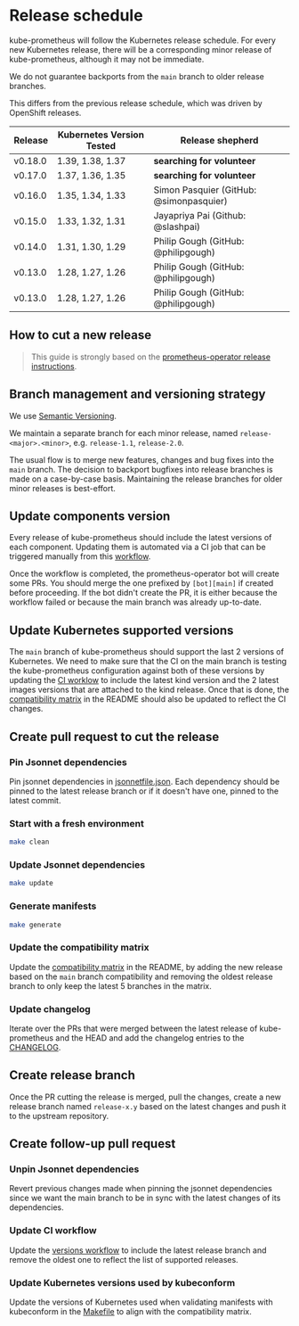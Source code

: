 # Release schedule

kube-prometheus will follow the Kubernetes release schedule.
For every new Kubernetes release, there will be a corresponding minor release of
kube-prometheus, although it may not be immediate.

We do not guarantee backports from the `main` branch to older release branches.

This differs from the previous release schedule, which was driven by OpenShift releases.

| Release | Kubernetes Version Tested | Release shepherd                        |
|---------|---------------------------|-----------------------------------------|
| v0.18.0 | 1.39, 1.38, 1.37          | **searching for volunteer**             |
| v0.17.0 | 1.37, 1.36, 1.35          | **searching for volunteer**             |
| v0.16.0 | 1.35, 1.34, 1.33          | Simon Pasquier (GitHub: @simonpasquier) |
| v0.15.0 | 1.33, 1.32, 1.31          | Jayapriya Pai (Github: @slashpai)       |
| v0.14.0 | 1.31, 1.30, 1.29          | Philip Gough (GitHub: @philipgough)     |
| v0.13.0 | 1.28, 1.27, 1.26          | Philip Gough (GitHub: @philipgough)     |
| v0.13.0 | 1.28, 1.27, 1.26          | Philip Gough (GitHub: @philipgough)     |

## How to cut a new release

> This guide is strongly based on the [prometheus-operator release
> instructions](https://github.com/prometheus-operator/prometheus-operator/blob/master/RELEASE.md).

## Branch management and versioning strategy

We use [Semantic Versioning](http://semver.org/).

We maintain a separate branch for each minor release, named
`release-<major>.<minor>`, e.g. `release-1.1`, `release-2.0`.

The usual flow is to merge new features, changes and bug fixes into the `main` branch.
The decision to backport bugfixes into release branches is made on a case-by-case basis.
Maintaining the release branches for older minor releases is best-effort.

## Update components version

Every release of kube-prometheus should include the latest versions of each
component. Updating them is automated via a CI job that can be triggered
manually from this
[workflow](https://github.com/prometheus-operator/kube-prometheus/actions/workflows/versions.yaml).

Once the workflow is completed, the prometheus-operator bot will create some
PRs. You should merge the one prefixed by `[bot][main]` if created before
proceeding. If the bot didn't create the PR, it is either because the workflow
failed or because the main branch was already up-to-date.

## Update Kubernetes supported versions

The `main` branch of kube-prometheus should support the last 2 versions of
Kubernetes. We need to make sure that the CI on the main branch is testing the
kube-prometheus configuration against both of these versions by updating the [CI
worklow](.github/workflows/ci.yaml) to include the latest kind version and the
2 latest images versions that are attached to the kind release. Once that is
done, the [compatibility matrix](README.md#compatibility) in
the README should also be updated to reflect the CI changes.

## Create pull request to cut the release

### Pin Jsonnet dependencies

Pin jsonnet dependencies in
[jsonnetfile.json](jsonnet/kube-prometheus/jsonnetfile.json). Each dependency
should be pinned to the latest release branch or if it doesn't have one, pinned
to the latest commit.

### Start with a fresh environment

```bash
make clean
```

### Update Jsonnet dependencies

```bash
make update
```

### Generate manifests

```bash
make generate
```

### Update the compatibility matrix

Update the [compatibility matrix](README.md#compatibility) in
the README, by adding the new release based on the `main` branch compatibility
and removing the oldest release branch to only keep the latest 5 branches in the
matrix.

### Update changelog

Iterate over the PRs that were merged between the latest release of kube-prometheus and the HEAD and add the changelog entries to the [CHANGELOG](CHANGELOG.md).

## Create release branch

Once the PR cutting the release is merged, pull the changes, create a new
release branch named `release-x.y` based on the latest changes and push it to
the upstream repository.

## Create follow-up pull request

### Unpin Jsonnet dependencies

Revert previous changes made when pinning the jsonnet dependencies since we want
the main branch to be in sync with the latest changes of its dependencies.

### Update CI workflow

Update the [versions workflow](.github/workflows/versions.yaml) to include the latest release branch and remove the oldest one to reflect the list of supported releases.

### Update Kubernetes versions used by kubeconform

Update the versions of Kubernetes used when validating manifests with
kubeconform in the [Makefile](Makefile) to align with the compatibility
matrix.
